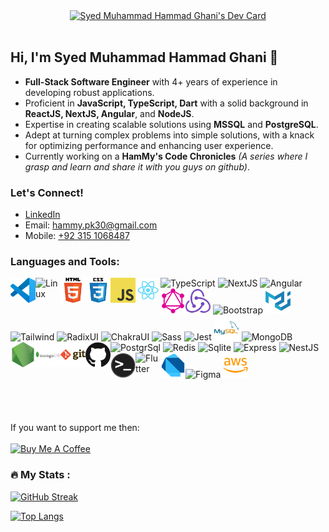 
<!-- <img align="center" alt="profile" src="https://raw.githubusercontent.com/Muhammad-Hammad/Syed-Muhammad-Hammad-Ghani/main/Software.png"/> -->
<div style="display: flex; justify-content: center; align-items: center">
<div>
   <a href="https://app.daily.dev/HamMy"><img src="https://api.daily.dev/devcards/96517c348d6e46a6b153a009cf76c6c6.png?r=710" width="400" alt="Syed Muhammad Hammad Ghani's Dev Card"/></a>
   <br />
    <img src="https://komarev.com/ghpvc/?username=Muhammad-Hammad&style=flat-square&color=red" alt=""/>
</div>
</div>

## Hi, I'm Syed Muhammad Hammad Ghani 👋

- **Full-Stack Software Engineer** with 4+ years of experience in developing robust applications.
- Proficient in **JavaScript, TypeScript, Dart** with a solid background in **ReactJS, NextJS, Angular**, and **NodeJS**.
- Expertise in creating scalable solutions using **MSSQL** and **PostgreSQL**.
- Adept at turning complex problems into simple solutions, with a knack for optimizing performance and enhancing user experience.
- Currently working on a **HamMy's Code Chronicles** *(A series where I grasp and learn and share it with you guys on github)*.

### Let's Connect!
- [LinkedIn](https://www.linkedin.com/in/syed-muhammad-hammad-ghani)
- Email: [hammy.pk30@gmail.com](mailto:hammy.pk30@gmail.com)
- Mobile: [+92 315 1068487](tel:+923151068487)

### Languages and Tools:
<div>
<img align="left" alt="Visual Studio Code" width="40" height="40" src="https://raw.githubusercontent.com/github/explore/80688e429a7d4ef2fca1e82350fe8e3517d3494d/topics/visual-studio-code/visual-studio-code.png" />
 <img src="https://cdn.jsdelivr.net/gh/devicons/devicon/icons/typescript/typescript-original.svg"  title="TypeScript" alt="TypeScript" width="40" height="40"/>
<img align="left" alt="Linux" width="40" height="40" src="https://1000logos.net/wp-content/uploads/2017/03/LINUX-LOGO.png" />

<img align="left" alt="HTML5" width="40" height="40" src="https://raw.githubusercontent.com/github/explore/80688e429a7d4ef2fca1e82350fe8e3517d3494d/topics/html/html.png" />

<img align="left" alt="CSS3" width="40" height="40" src="https://raw.githubusercontent.com/github/explore/80688e429a7d4ef2fca1e82350fe8e3517d3494d/topics/css/css.png" />

<img align="left" alt="JavaScript" width="40" height="40" src="https://raw.githubusercontent.com/github/explore/80688e429a7d4ef2fca1e82350fe8e3517d3494d/topics/javascript/javascript.png" />

<img align="left" alt="React" width="40" height="40" src="https://raw.githubusercontent.com/github/explore/80688e429a7d4ef2fca1e82350fe8e3517d3494d/topics/react/react.png" />
    <img src="https://encrypted-tbn0.gstatic.com/images?q=tbn:ANd9GcSj13DpXfc1_RayzN0ecY0-p_ws7TK3sxpO6w&s" title="NextJS" alt="NextJS" width="40" height="40"/>
    <img src="https://cdn.jsdelivr.net/gh/devicons/devicon/icons/angularjs/angularjs-original.svg" title="Angular" alt="Angular" width="40" height="40"/>
  <img src="https://github.com/devicons/devicon/blob/master/icons/redux/redux-original.svg" title="Redux" alt="Redux " width="40" height="40"/>
<img align="left" alt="GraphQL" width="40" height="40" src="https://raw.githubusercontent.com/github/explore/80688e429a7d4ef2fca1e82350fe8e3517d3494d/topics/graphql/graphql.png" />
   <img src="https://cdn.jsdelivr.net/gh/devicons/devicon/icons/bootstrap/bootstrap-original.svg" title="Bootstrap" alt="Bootstrap" width="40" height="40"/>
    <img src="https://github.com/devicons/devicon/blob/master/icons/materialui/materialui-original.svg" title="Material UI" alt="Material UI" width="40" height="40"/>
      <img src="https://encrypted-tbn0.gstatic.com/images?q=tbn:ANd9GcTSDKn3vA2YUbXzN0ZC3gALWJ08gJN-Drl15w&s" title="Tailwind" alt="Tailwind" width="40" height="40"/>
        <img src="https://seeklogo.com/images/R/radix-ui-logo-4DFADC9A23-seeklogo.com.png" title="RadixUI" alt="RadixUI" width="40" height="40"/>
          <img src="https://encrypted-tbn0.gstatic.com/images?q=tbn:ANd9GcSKNbNrr6o2DBSO1a_qBO7izhgLVQMES8m6_A&s" title="ChakraUI" alt="ChakraUI" width="40" height="40"/>
    <img src="https://cdn.jsdelivr.net/gh/devicons/devicon/icons/sass/sass-original.svg"  title="Sass" alt="Sass" width="40" height="40"/>
    <img src="https://cdn.jsdelivr.net/gh/devicons/devicon/icons/jest/jest-plain.svg" title="Jest" alt="Jest" width="40" height="40"/>

 <img src="https://github.com/devicons/devicon/blob/master/icons/mysql/mysql-original-wordmark.svg" title="MySQL"  alt="MySQL" width="40" height="40"/>
    <img src="https://cdn.jsdelivr.net/gh/devicons/devicon/icons/mongodb/mongodb-original-wordmark.svg" title="MongoDB"  alt="MongoDB" width="40" height="40"/>
    <img src="https://cdn.jsdelivr.net/gh/devicons/devicon/icons/postgresql/postgresql-original-wordmark.svg" title="PostgrSql"  alt="PostgrSql" width="40" height="40"/>
    <img src="https://cdn.jsdelivr.net/gh/devicons/devicon/icons/redis/redis-original.svg"  title="Redis"  alt="Redis" width="40" height="40"/>
    <img src="https://cdn.jsdelivr.net/gh/devicons/devicon/icons/sqlite/sqlite-original-wordmark.svg"  title="Sqlite"  alt="Sqlite" width="40" height="40"/>
<img align="left" alt="Node.js" width="40" height="40" src="https://raw.githubusercontent.com/github/explore/80688e429a7d4ef2fca1e82350fe8e3517d3494d/topics/nodejs/nodejs.png" />
    <img src="https://cdn.jsdelivr.net/gh/devicons/devicon/icons/express/express-original-wordmark.svg" title="Express" alt="Express" width="40" height="40"/>
    <img src="https://encrypted-tbn0.gstatic.com/images?q=tbn:ANd9GcTA5yr6k0jBxcO9LG5uyAQWmRVu9Shxi15JWA&s" title="NestJS" alt="NestJS" width="40" height="40"/>
<img align="left" alt="MongoDB" width="40" height="40" src="https://raw.githubusercontent.com/github/explore/80688e429a7d4ef2fca1e82350fe8e3517d3494d/topics/mongodb/mongodb.png" />

<img align="left" alt="Git" width="40" height="40" src="https://raw.githubusercontent.com/github/explore/80688e429a7d4ef2fca1e82350fe8e3517d3494d/topics/git/git.png" />
<img align="left" alt="GitHub" width="40" height="40" src="https://raw.githubusercontent.com/github/explore/78df643247d429f6cc873026c0622819ad797942/topics/github/github.png" />

<img align="left" alt="HTML5" width="40" height="40" src="https://raw.githubusercontent.com/github/explore/80688e429a7d4ef2fca1e82350fe8e3517d3494d/topics/terminal/terminal.png" />

<img align="left" alt="Flutter" width="40" height="40" src="https://cdn.worldvectorlogo.com/logos/flutter-logo.svg" />

<img align="left" alt="Dart" width="40" height="40" src="https://raw.githubusercontent.com/github/explore/80688e429a7d4ef2fca1e82350fe8e3517d3494d/topics/dart/dart.png" />
 <img src="https://cdn.jsdelivr.net/gh/devicons/devicon/icons/figma/figma-original.svg" title="Figma" alt="Figma" width="40" height="40"/>
   <img src="https://github.com/devicons/devicon/blob/master/icons/amazonwebservices/amazonwebservices-plain-wordmark.svg" title="AWS" alt="AWS" width="40" height="40"/>
   </div>
<br/>
<br/>
<br/>
<br/>

<div>
If you want to support me then: 
</div>
<br/>
<a href="https://www.buymeacoffee.com/MuhammadHammad" target="_blank"><img src="https://cdn.buymeacoffee.com/buttons/v2/default-violet.png" alt="Buy Me A Coffee" height= "60px" width= "217px" ></a>


### :fire: My Stats :

[![GitHub Streak](http://github-readme-streak-stats.herokuapp.com?user=muhammad-hammad&theme=dark&date_format=M%20j%5B%2C%20Y%5D)](https://git.io/streak-stats)

[![Top Langs](https://github-readme-stats.vercel.app/api/top-langs/?username=muhammad-hammad&layout=compact&theme=vision-friendly-dark)](https://github.com/anuraghazra/github-readme-stats)
